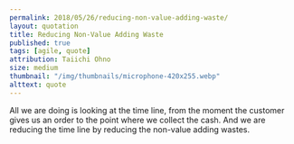 ```yaml
---
permalink: 2018/05/26/reducing-non-value-adding-waste/
layout: quotation
title: Reducing Non-Value Adding Waste
published: true
tags: [agile, quote]
attribution: Taiichi Ohno
size: medium
thumbnail: "/img/thumbnails/microphone-420x255.webp"
alttext: quote
---
```


All we are doing is looking at the time line, from the moment the customer
gives us an order to the point where we collect the cash. And we are reducing
the time line by reducing the non-value adding wastes.
